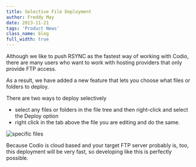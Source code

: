 ```yaml
---
title: Selective File Deployment
author: Freddy May
date: 2013-11-21
tags: 'Product News'
class_name: blog
full_width: true
---
```


Although we like to push RSYNC as the fastest way of working with Codio, there are many users who want to work with hosting providers that only provide FTP access.

As a result, we have added a new feature that lets you choose what files or folders to deploy.

There are two ways to deploy selectively

- select any files or folders in the file tree and then right-click and select the Deploy option
- right click in the tab above the file you are editing and do the same.

![specific files](/img/blog/deploy-specific.png)

Because Codio is cloud based and your target FTP server probably is, too, this deployment will be very fast, so developing like this is perfectly possible.

